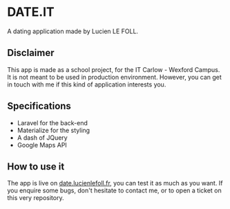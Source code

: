 # DATE.IT

A dating application made by Lucien LE FOLL.

## Disclaimer

This app is made as a school project, for the IT Carlow - Wexford Campus. It is not meant to be used in production
environment. However, you can get in touch with me if this kind of application interests you.

## Specifications

+ Laravel for the back-end
+ Materialize for the styling
+ A dash of JQuery
+ Google Maps API

## How to use it

The app is live on [date.lucienlefoll.fr](date.lucienlefoll.fr), you can test it as much as you want. If you enquire some
bugs, don't hesitate to contact me, or to open a ticket on this very repository.